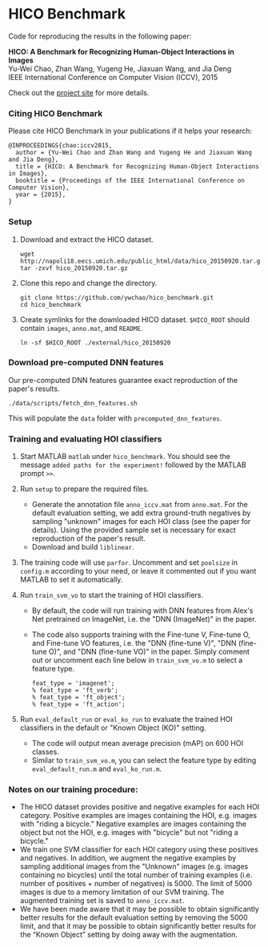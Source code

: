 # HICO Benchmark

Code for reproducing the results in the following paper:

**HICO: A Benchmark for Recognizing Human-Object Interactions in Images**  
Yu-Wei Chao, Zhan Wang, Yugeng He, Jiaxuan Wang, and Jia Deng  
IEEE International Conference on Computer Vision (ICCV), 2015 

Check out the [project site](http://www.umich.edu/~ywchao/hico/) for more details.

### Citing HICO Benchmark

Please cite HICO Benchmark in your publications if it helps your research:

    @INPROCEEDINGS{chao:iccv2015,
      author = {Yu-Wei Chao and Zhan Wang and Yugeng He and Jiaxuan Wang and Jia Deng},
      title = {HICO: A Benchmark for Recognizing Human-Object Interactions in Images},
      booktitle = {Proceedings of the IEEE International Conference on Computer Vision},
      year = {2015},
    }

### Setup

1. Download and extract the HICO dataset.

    ```Shell
    wget http://napoli18.eecs.umich.edu/public_html/data/hico_20150920.tar.gz
    tar -zxvf hico_20150920.tar.gz
    ```

2. Clone this repo and change the directory.

    ```Shell
    git clone https://github.com/ywchao/hico_benchmark.git
    cd hico_benchmark
    ```

3. Create symlinks for the downloaded HICO dataset. `$HICO_ROOT` should contain `images`, `anno.mat`, and `README`.

    ```Shell
    ln -sf $HICO_ROOT ./external/hico_20150920
    ```

### Download pre-computed DNN features

Our pre-computed DNN features guarantee exact reproduction of the paper's results.

  ```Shell
  ./data/scripts/fetch_dnn_features.sh
  ```

This will populate the `data` folder with `precomputed_dnn_features`.

### Training and evaluating HOI classifiers
1. Start MATLAB `matlab` under `hico_benchmark`. You should see the message `added paths for the experiment!` followed by the MATLAB prompt `>>`.

2. Run `setup` to prepare the required files.
    - Generate the annotation file `anno_iccv.mat` from `anno.mat`. For the default evaluation setting, we add extra ground-truth negatives by sampling "unknown" images for each HOI class (see the paper for details). Using the provided sample set is necessary for exact reproduction of the paper's result.
    - Download and build `liblinear`.

3. The training code will use `parfor`. Uncomment and set `poolsize` in `config.m` according to your need, or leave it commented out if you want MATLAB to set it automatically.

4. Run `train_svm_vo` to start the training of HOI classifiers.
    - By default, the code will run training with DNN features from Alex's Net pretrained on ImageNet, i.e. the "DNN (ImageNet)" in the paper.
    - The code also supports training with the Fine-tune V, Fine-tune O, and Fine-tune VO features, i.e. the "DNN (fine-tune V)", "DNN (fine-tune O)", and "DNN (fine-tune VO)" in the paper. Simply comment out or uncomment each line below in `train_svm_vo.m` to select a feature type.

      ```Shell
      feat_type = 'imagenet';
      % feat_type = 'ft_verb';
      % feat_type = 'ft_object';
      % feat_type = 'ft_action';
      ```

5. Run `eval_default_run` or `eval_ko_run` to evaluate the trained HOI classifiers in the default or "Known Object (KO)" setting.
    - The code will output mean average precision (mAP) on 600 HOI classes.
    - Similar to `train_svm_vo.m`, you can select the feature type by editing `eval_default_run.m` and `eval_ko_run.m`.

### Notes on our training procedure:
- The HICO dataset provides positive and negative examples for each HOI category. Positive examples are images containing the HOI, e.g. images with "riding a bicycle." Negative examples are images containing the object but not the HOI, e.g. images with "bicycle" but not "riding a bicycle."
- We train one SVM classifier for each HOI category using these positives and negatives. In addition, we augment the negative examples by sampling additional images from the "Unknown" images (e.g. images containing no bicycles) until the total number of training examples (i.e. number of positives + number of negatives) is 5000. The limit of 5000 images is due to a memory limitation of our SVM training. The augmented training set is saved to `anno_iccv.mat`.
- We have been made aware that it may be possible to obtain significantly better results for the default evaluation setting by removing the 5000 limit, and that it may be possible to obtain significantly better results for the “Known Object” setting by doing away with the augmentation.
